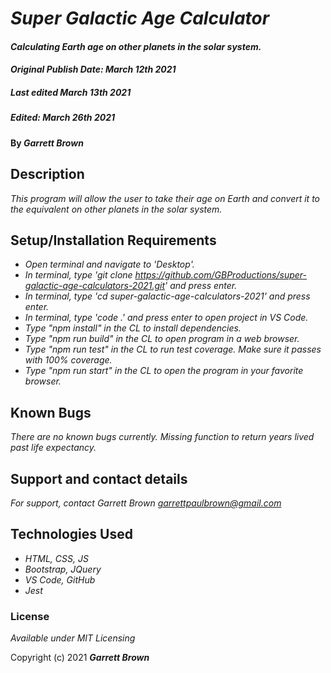 # _Super Galactic Age Calculator_

#### _Calculating Earth age on other planets in the solar system._ 
#### _Original Publish Date: March 12th 2021_
##### _Last edited March 13th 2021_
##### _Edited: March 26th 2021_

#### By _**Garrett Brown**_

## Description
_This program will allow the user to take their age on Earth and convert it to the equivalent on other planets in the solar system._ 


## Setup/Installation Requirements

* _Open terminal and navigate to 'Desktop'._
* _In terminal, type 'git clone https://github.com/GBProductions/super-galactic-age-calculators-2021.git' and press enter._
* _In terminal, type 'cd super-galactic-age-calculators-2021' and press enter._
* _In terminal, type 'code .' and press enter to open project in VS Code._
* _Type "npm install" in the CL to install dependencies._
* _Type "npm run build" in the CL to open program in a web browser._
* _Type "npm run test" in the CL to run test coverage. Make sure it passes with 100% coverage._
* _Type "npm run start" in the CL to open the program in your favorite browser._



## Known Bugs

_There are no known bugs currently._
_Missing function to return years lived past life expectancy._

## Support and contact details

_For support, contact Garrett Brown <garrettpaulbrown@gmail.com>_

## Technologies Used

* _HTML, CSS, JS_
* _Bootstrap, JQuery_
* _VS Code, GitHub_
* _Jest_

### License

*Available under MIT Licensing*

Copyright (c) 2021 **_Garrett Brown_**